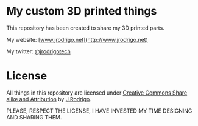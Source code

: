 My custom 3D printed things
=========

This repository has been created to share my 3D printed parts. 

My website: [www.jrodrigo.net](http://www.jrodrigo.net)

My twitter: [@jrodrigotech](https://twitter.com/jrodrigotech)

License
=========
All things in this repository are licensed under [Creative Commons Share alike and Attribution](http://creativecommons.org/licenses/by-sa/3.0/)  by [J.Rodrigo](https://www.jrodrigo.net).

PLEASE, RESPECT THE LICENSE, I HAVE INVESTED MY TIME DESIGNING AND SHARING THEM. 
